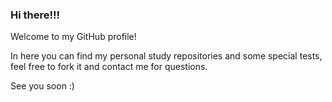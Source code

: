 ### Hi there!!!

Welcome to my GitHub profile!

In here you can find my personal study repositories and some special tests, feel free to fork it and contact me for questions.

See you soon :)

